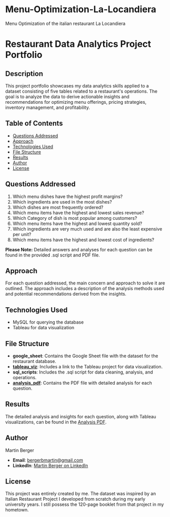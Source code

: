 # Menu-Optimization-La-Locandiera
Menu Optimization of the italian restaurant La Locandiera


# Restaurant Data Analytics Project Portfolio

## Description
This project portfolio showcases my data analytics skills applied to a dataset consisting of five tables related to a restaurant's operations. The goal is to analyze the data to derive actionable insights and recommendations for optimizing menu offerings, pricing strategies, inventory management, and profitability.

## Table of Contents
- [Questions Addressed](#questions-addressed)
- [Approach](#approach)
- [Technologies Used](#technologies-used)
- [File Structure](#file-structure)
- [Results](#results)
- [Author](#author)
- [License](#license)

## Questions Addressed
1. Which menu dishes have the highest profit margins?
2. Which ingredients are used in the most dishes?
3. Which dishes are most frequently ordered?
4. Which menu items have the highest and lowest sales revenue?
5. Which Category of dish is most popular among customers?
6. Which menu items have the highest and lowest quantity sold?
7. Which ingredients are very much used and are also the least expensive per unit?
8. Which menu items have the highest and lowest cost of ingredients?
   
**Please Note:** Detailed answers and analyses for each question can be found in the provided .sql script and PDF file.


## Approach
For each question addressed, the main concern and approach to solve it are outlined. The approach includes a description of the analysis methods used and potential recommendations derived from the insights.


## Technologies Used
- MySQL for querying the database
- Tableau for data visualization


## File Structure
- **google_sheet**: Contains the Google Sheet file with the dataset for the restaurant database.
- **[tableau_viz](https://public.tableau.com/views/LaLocandiera-MenuOptimization/Hoja8?:language=es-ES&:sid=&:display_count=n&:origin=viz_share_link)**: Includes a link to the Tableau project for data visualization.
- **sql_scripts**: Includes the .sql script for data cleaning, analysis, and operations.
- **[analysis_pdf](https://github.com/mecenate333/Menu-Optimization-La-Locandiera/blob/main/Project%20Insights.pdf)**: Contains the PDF file with detailed analysis for each question.



## Results
The detailed analysis and insights for each question, along with Tableau visualizations, can be found in the [Analysis PDF]([link-to-pdf-file](https://github.com/mecenate333/Menu-Optimization-La-Locandiera/blob/main/Project%20Insights.pdf)).

## Author
Martin Berger  
- **Email**: bergerbmartin@gmail.com
- **LinkedIn**: [Martin Berger on LinkedIn](https://www.linkedin.com/in/mbberger)

## License
This project was entirely created by me. The dataset was inspired by an Italian Restaurant Project I developed from scratch during my early university years. I still possess the 120-page booklet from that project in my hometown.


